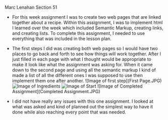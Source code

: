 Marc Lenahan
Section 51


* For this week assignment I was to create two web pages that are linked together about a recipe. Within this assignment, I was to implement html I learned over the week which included Semantic Markup, creating links, and creating lists. To complete this assignment, I needed to use everything that was included in the lesson plan.

* The first steps I did was creating both web pages so I would have two places to go back and forth to see how things will work together. After I just filled in each page with what I thought would be appropriate to make it look like what the assignment was asking for. When it came down to the second page and using all the semantic markup I kind of made a list of all the different ones I was supposed to use then implement them one after another.
![Image of first step](First Page.JPG)
![Image of Ingredients](Ingredients.JPG)
![Image of Start](Start.JPG)
![Image of Completed Assignment](Completed Assignment.JPG)

* I did not have really any issues with this one assignment. I looked at what was asked and kind of planned out the simplest way to have it done while also reaching every point that was needed.
